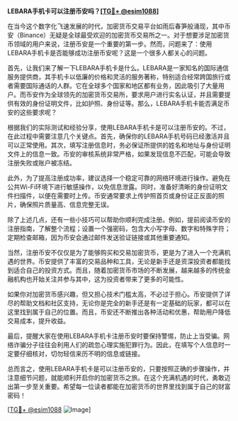 **LEBARA手机卡可以注册币安吗？[[TG💪+ @esim1088](https://t.me/s/esim1088)]**

在当今这个数字化飞速发展的时代，加密货币交易平台如雨后春笋般涌现，其中币安（Binance）无疑是全球最受欢迎的加密货币交易所之一。对于想要涉足加密货币领域的用户来说，注册币安是一个重要的第一步。然而，问题来了：使用LEBARA手机卡是否能够成功注册币安呢？这是一个很多人都关心的问题。

首先，让我们来了解一下LEBARA手机卡是什么。LEBARA是一家知名的国际通信服务提供商，其手机卡以低廉的价格和灵活的服务著称，特别适合经常跨国旅行或者需要国际通话的人群。它在全球多个国家和地区都有业务，因此吸引了大量用户。而币安作为全球领先的加密货币交易所，要求用户进行实名认证，并且需要提供有效的身份证明文件，比如护照、身份证等。那么，LEBARA手机卡能否满足币安的这些要求呢？

根据我们的实际测试和经验分享，使用LEBARA手机卡是可以注册币安的。不过，在此过程中需要注意几个关键点。首先，确保你的LEBARA手机号码已经激活并且可以正常使用。其次，填写注册信息时，务必保证所提供的姓名和地址与身份证明文件上的信息一致。币安的审核系统非常严格，如果发现信息不匹配，可能会导致注册失败或账户被冻结。

此外，为了提高注册成功率，建议选择一个稳定可靠的网络环境进行操作。避免在公共Wi-Fi环境下进行敏感操作，以免信息泄露。同时，准备好清晰的身份证明文件扫描件，以便在需要时上传。币安通常要求上传护照首页或身份证正反面的照片，确保照片质量高、信息完整无误。

除了上述几点，还有一些小技巧可以帮助你顺利完成注册。例如，提前阅读币安的注册指南，了解整个流程；设置一个强密码，包含大小写字母、数字和特殊字符；定期检查邮箱，因为币安会通过邮件发送验证链接或其他重要通知。

当然，注册币安不仅仅是为了能够购买和交易加密货币，更是为了进入一个充满机遇的世界。币安提供了丰富的交易品种和工具，无论是新手还是资深投资者都能找到适合自己的投资方式。而且，随着加密货币市场的不断发展，越来越多的传统金融机构也开始关注并参与其中，这为投资者带来了更多的可能性。

如果你对加密货币感兴趣，但又担心技术门槛太高，不必过于担心。币安提供了详尽的帮助文档和社区支持，无论你是完全的新手还是有一定基础的玩家，都可以在这里找到属于自己的位置。而且，币安还不断推出各种活动和优惠，帮助用户降低交易成本，提升收益。

最后，提醒大家在使用LEBARA手机卡注册币安时要保持警惕，防止上当受骗。网络诈骗分子往往会利用人们的疏忽心理实施犯罪行为。因此，在填写个人信息时一定要仔细核对，切勿轻信来历不明的信息或链接。

总而言之，使用LEBARA手机卡是可以注册币安的，只要按照正确的步骤操作，并注意细节问题，就能顺利开启你的加密货币之旅。在这个充满机遇的时代，勇敢迈出第一步至关重要。希望每一位读者都能在加密货币的世界里找到属于自己的财富密码！

[[TG💪+ @esim1088](https://t.me/s/esim1088) ![Image](https://i.postimg.cc/4NQfJmqS/Snipaste-2025-05-13-00-14-12.png)]